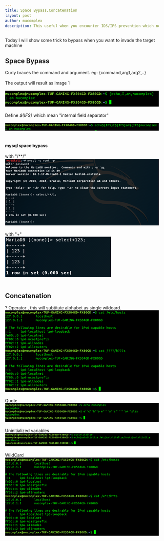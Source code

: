 ```yaml
---
title: Space Bypass,Concatenation
layout: post
author: mucomplex
description: This useful when you encounter IDS/IPS prevention which need to bypass command execution
---
```


Today I will show some trick to bypass when you want to invade the target machine<br>
## Space Bypass <br>
Curly braces the command and argument. eg: {command,arg1,arg2,..} <br><br>
The output will result as image 1 <br><br>
![Image 1](/images/Bypass_trick/Space_Bypass/Selection_001.png)<br><br>
Define _${IFS}_ which mean "internal field separator" <br><br>
![Image 2](/images/Bypass_trick/Space_Bypass/Selection_002.png)<br><br>
#### mysql space bypass <br>
with "/**/"
![Image 3](/images/Bypass_trick/Space_Bypass/Selection_003.png)<br><br>
with "+" <br>
![Image 4](/images/Bypass_trick/Space_Bypass/Selection_004.png)<br><br>


## Concatenation <br>
? Operator , this will subtitute alphabet as single wildcard. <br>
![Image 1](/images/Bypass_trick/Concatenation/Selection_001.png)<br><br>
Quote <br>
![Image 2](/images/Bypass_trick/Concatenation/Selection_002.png)<br><br>
Uninitialized variables <br>
![Image 3](/images/Bypass_trick/Concatenation/Selection_003.png)<br><br>
WildCard <br>
![Image 4](/images/Bypass_trick/Concatenation/Selection_004.png)<br><br>
